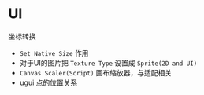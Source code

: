 # UI



坐标转换

* `Set Native Size` 作用
* 对于UI的图片把 `Texture Type` 设置成 `Sprite(2D and UI)`
* `Canvas Scaler(Script)` 画布缩放器，与适配相关
* ugui 点的位置关系



